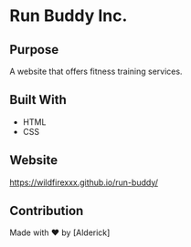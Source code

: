 # Run Buddy Inc.

## Purpose
A website that offers fitness training services.

## Built With
* HTML
* CSS

## Website
https://wildfirexxx.github.io/run-buddy/

## Contribution
Made with ❤️ by [Alderick]
